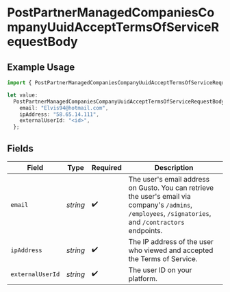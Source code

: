 # PostPartnerManagedCompaniesCompanyUuidAcceptTermsOfServiceRequestBody

## Example Usage

```typescript
import { PostPartnerManagedCompaniesCompanyUuidAcceptTermsOfServiceRequestBody } from "gusto-embedded/models/operations";

let value:
  PostPartnerManagedCompaniesCompanyUuidAcceptTermsOfServiceRequestBody = {
    email: "Elvis94@hotmail.com",
    ipAddress: "58.65.14.111",
    externalUserId: "<id>",
  };
```

## Fields

| Field                                                                                                                                                     | Type                                                                                                                                                      | Required                                                                                                                                                  | Description                                                                                                                                               |
| --------------------------------------------------------------------------------------------------------------------------------------------------------- | --------------------------------------------------------------------------------------------------------------------------------------------------------- | --------------------------------------------------------------------------------------------------------------------------------------------------------- | --------------------------------------------------------------------------------------------------------------------------------------------------------- |
| `email`                                                                                                                                                   | *string*                                                                                                                                                  | :heavy_check_mark:                                                                                                                                        | The user's email address on Gusto. You can retrieve the user's email via company's `/admins`, `/employees`, `/signatories`, and `/contractors` endpoints. |
| `ipAddress`                                                                                                                                               | *string*                                                                                                                                                  | :heavy_check_mark:                                                                                                                                        | The IP address of the user who viewed and accepted the Terms of Service.                                                                                  |
| `externalUserId`                                                                                                                                          | *string*                                                                                                                                                  | :heavy_check_mark:                                                                                                                                        | The user ID on your platform.                                                                                                                             |